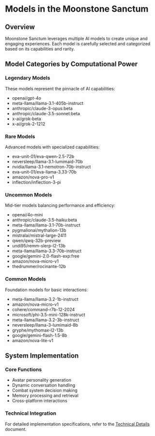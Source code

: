 
# Models in the Moonstone Sanctum

## Overview
Moonstone Sanctum leverages multiple AI models to create unique and engaging experiences. Each model is carefully selected and categorized based on its capabilities and rarity.

## Model Categories by Computational Power

### Legendary Models
These models represent the pinnacle of AI capabilities:
- openai/gpt-4o
- meta-llama/llama-3.1-405b-instruct
- anthropic/claude-3-opus:beta
- anthropic/claude-3.5-sonnet:beta
- x-ai/grok-beta
- x-ai/grok-2-1212

### Rare Models
Advanced models with specialized capabilities:
- eva-unit-01/eva-qwen-2.5-72b
- neversleep/llama-3.1-lumimaid-70b
- nvidia/llama-3.1-nemotron-70b-instruct
- eva-unit-01/eva-llama-3.33-70b
- amazon/nova-pro-v1
- inflection/inflection-3-pi

### Uncommon Models
Mid-tier models balancing performance and efficiency:
- openai/4o-mini
- anthropic/claude-3.5-haiku:beta
- meta-llama/llama-3.1-70b-instruct
- pygmalionai/mythalion-13b
- mistralai/mistral-large-2411
- qwen/qwq-32b-preview
- undi95/remm-slerp-l2-13b
- meta-llama/llama-3.3-70b-instruct
- google/gemini-2.0-flash-exp:free
- amazon/nova-micro-v1
- thedrummer/rocinante-12b

### Common Models
Foundation models for basic interactions:
- meta-llama/llama-3.2-1b-instruct
- amazon/nova-micro-v1
- cohere/command-r7b-12-2024
- microsoft/phi-3.5-mini-128k-instruct
- meta-llama/llama-3.2-3b-instruct
- neversleep/llama-3-lumimaid-8b
- gryphe/mythomax-l2-13b
- google/gemini-flash-1.5-8b
- amazon/nova-lite-v1

## System Implementation

### Core Functions
- Avatar personality generation
- Dynamic conversation handling
- Combat system decision making
- Memory processing and retrieval
- Cross-platform interactions

### Technical Integration
For detailed implementation specifications, refer to the [Technical Details](technical-details.md) document.
